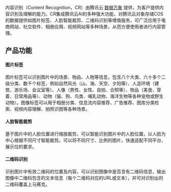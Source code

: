 内容识别（Content Recognition，CR）由腾讯云 [数据万象](https://cloud.tencent.com/document/product/460) 提供，为客户提供内容识别及理解的能力。CR集成腾讯云AI的多种强大功能，对腾讯云对象存储COS的数据提供如图片标签、人脸智能裁剪、二维码识别等增值服务，可广泛应用于电商网站、社交软件、相册应用、视频网站等多种场景，从而方便使用者进行内容管理。


## 产品功能


#### 图片标签
图片标签可以识别图片中的场景、物品、人物等信息，包含八个大类、六十多个二级分类、数千个标签，例如自然风光（山、海、天空、夕阳等）、人造环境（建筑、游乐场、会议室等）、人像（男性、女性、自拍、合照等）、物品（美食、穿着、日常用品等）、动物（猫、狗、鸟类、哺乳动物、海洋生物等各种宠物或野生动物）。图像标签可以用于相册分类、信息流内容推荐、广告推荐、图库分类检索、视频内容理解、拍照识图等各种场景。


#### 人脸智能裁剪
基于图片中的人脸位置进行缩放裁剪，可以智能识别图片中的人脸位置，以人脸为中心根据不同尺寸智能裁剪。可以将不同尺寸、比例的图片，快速适配不同平台、展示位的要求。


#### 二维码识别
识别图片中有效二维码的位置及内容，可以识别图像中是否含有二维码信息，输出图像中二维码包含的文本信息（每个二维码对应的URL或文本），并可对识别出的二维码覆盖上马赛克。
